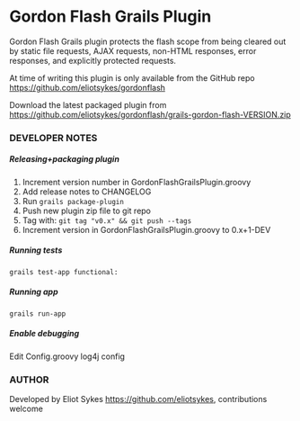 # Gordon Flash Grails Plugin

Gordon Flash Grails plugin protects the flash scope from being cleared out by static file requests, AJAX requests, non-HTML responses, error responses, and explicitly protected requests.

At time of writing this plugin is only available from the GitHub repo <https://github.com/eliotsykes/gordonflash>

Download the latest packaged plugin from <https://github.com/eliotsykes/gordonflash/grails-gordon-flash-VERSION.zip>

### DEVELOPER NOTES

##### Releasing+packaging plugin
1. Increment version number in GordonFlashGrailsPlugin.groovy
2. Add release notes to CHANGELOG
3. Run `grails package-plugin`
4. Push new plugin zip file to git repo
5. Tag with: `git tag "v0.x" && git push --tags`
6. Increment version in GordonFlashGrailsPlugin.groovy to 0.x+1-DEV

##### Running tests
`grails test-app functional:`

##### Running app
`grails run-app`

##### Enable debugging
Edit Config.groovy log4j config

### AUTHOR
Developed by Eliot Sykes <https://github.com/eliotsykes>, contributions welcome
